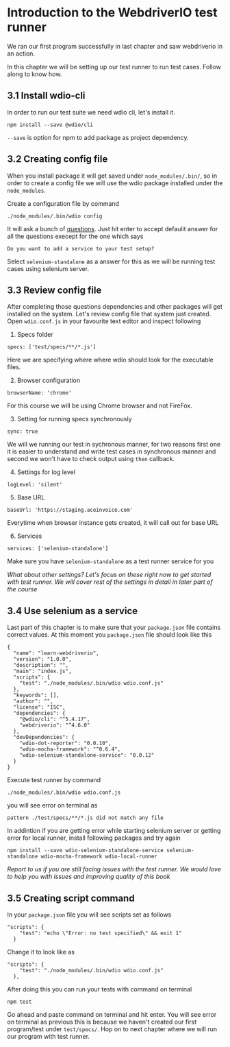# Introduction to the WebdriverIO test runner

We ran our first program successfully in last chapter and saw webdriverio in an action.

In this chapter we will be setting up our test runner to run test cases. Follow along to know how.

## 3.1 Install wdio-cli

In order to run our test suite we need wdio cli, let's install it.

```
npm install --save @wdio/cli
```

`--save` is option for npm to add package as project dependency.


## 3.2 Creating config file

When you install package it will get saved under `node_modules/.bin/`, so in order to create a config file we
will use the wdio package installed under the `node_modules`.

Create a configuration file by command

```
./node_modules/.bin/wdio config
```

It will ask a bunch of [questions](https://webdriver.io/docs/gettingstarted.html#generate-configuration-file).
Just hit enter to accept defaulit answer for all the questions execept for the one which says

```
Do you want to add a service to your test setup?
```

Select `selenium-standalone` as a answer for this as we will be running test cases using selenium server.

## 3.3 Review config file

After completing those questions dependencies and other packages will get installed on the system. Let's review config file that 
system just created. Open `wdio.conf.js` in your favourite text editor and inspect following

1. Specs folder

```
specs: ['test/specs/**/*.js']
```

Here we are specifying where where wdio should look for the executable files.

2. Browser configuration

```
browserName: 'chrome'
```

For this course we will be using Chrome browser and not FireFox.

3. Setting for running specs synchronously

```
sync: true
```

We will we running our test in sychronous manner, for two reasons first one it is easier to understand and write test cases in synchronous manner and second we won't have to check output using `then` callback.

4. Settings for log level

```
logLevel: 'silent'
```

5. Base URL

```
baseUrl: 'https://staging.aceinvoice.com'
```

Everytime when browser instance gets created, it will call out for base URL

6. Services

```
services: ['selenium-standalone']
```

Make sure you have `selenium-standalone` as a test runner service for you

_What about other settings? Let's focus on these right now to get started with test runner. We will cover rest of the settings in detail in later part of the course_

## 3.4 Use selenium as a service

Last part of this chapter is to make sure that your `package.json` file contains correct values. At this moment you `package.json` file should look like this

```
{
  "name": "learn-webdriverio",
  "version": "1.0.0",
  "description": "",
  "main": "index.js",
  "scripts": {
    "test": "./node_modules/.bin/wdio wdio.conf.js"
  },
  "keywords": [],
  "author": "",
  "license": "ISC",
  "dependencies": {
    "@wdio/cli": "^5.4.17",
    "webdriverio": "^4.6.0"
  },
  "devDependencies": {
    "wdio-dot-reporter": "0.0.10",
    "wdio-mocha-framework": "^0.6.4",
    "wdio-selenium-standalone-service": "0.0.12"
  }
}

```

Execute test runner by command 

```
./node_modules/.bin/wdio wdio.conf.js
```

you will see error on terminal as

```
pattern ./test/specs/**/*.js did not match any file
```

In addintion if you are getting error while starting selenium server or getting error for local runner, install following packages and try again

```
npm install --save wdio-selenium-standalone-service selenium-standalone wdio-mocha-framework wdio-local-runner
```

_Report to us if you are still facing issues with the test runner. We would love to help you with issues and improving quality of this book_

## 3.5 Creating script command

In your `package.json` file you will see scripts set as follows

```
"scripts": {
    "test": "echo \"Error: no test specified\" && exit 1"
  }
```

Change it to look like as

```
"scripts": {
    "test": "./node_modules/.bin/wdio wdio.conf.js"
  },
```

After doing this you can run your tests with command on terminal

```
npm test
```

Go ahead and paste command on terminal and hit enter. You will see error on terminal as previous this is because we haven't created our first program/test under `test/specs/`. Hop on to next chapter where we will run our program with test runner.


